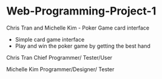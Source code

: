 # Web-Programming-Project-1
Chris Tran and Michelle Kim - Poker Game card interface

- Simple card game interface
- Play and win the poker game by getting the best hand

Chris Tran
Chief Programmer/ Tester/User

Michelle Kim
Programmer/Designer/ Tester

